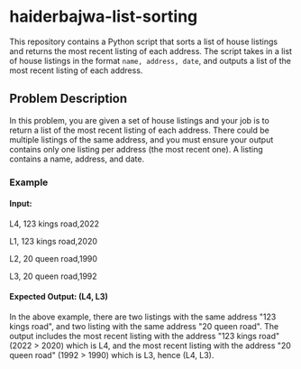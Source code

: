 # haiderbajwa-list-sorting

This repository contains a Python script that sorts a list of house listings and returns the most recent listing of each address. The script takes in a list of house listings in the format `name, address, date`, and outputs a list of the most recent listing of each address.

## Problem Description

In this problem, you are given a set of house listings and your job is to return a list of the most recent listing of each address. There could be multiple listings of the same address, and you must ensure your output contains only one listing per address (the most recent one). A listing contains a name, address, and date.

### Example

#### Input:
L4, 123 kings road,2022

L1, 123 kings road,2020

L2, 20 queen road,1990

L3, 20 queen road,1992

#### Expected Output: (L4, L3)

In the above example, there are two listings with the same address "123 kings road", and two listing with the same address "20 queen road". The output includes the most recent listing with the address "123 kings road" (2022 > 2020) which is L4, and the most recent listing with the address "20 queen road" (1992 > 1990) which is L3, hence (L4, L3).


